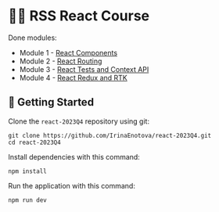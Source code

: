 # 🧙‍♂️ RSS React Course

Done modules:

- Module 1 - [React Components](https://github.com/rolling-scopes-school/tasks/tree/master/react/modules/module01)
- Module 2 - [React Routing](https://github.com/rolling-scopes-school/tasks/tree/master/react/modules/module02)
- Module 3 - [React Tests and Context API](https://github.com/rolling-scopes-school/tasks/tree/master/react/modules/module03)
- Module 4 - [React Redux and RTK](https://github.com/rolling-scopes-school/tasks/tree/master/react/modules/module04)

## 🚀 Getting Started

Clone the `react-2023Q4` repository using git:

```
git clone https://github.com/IrinaEnotova/react-2023Q4.git
cd react-2023Q4
```

Install dependencies with this command:

```
npm install
```

Run the application with this command:

```
npm run dev
```
